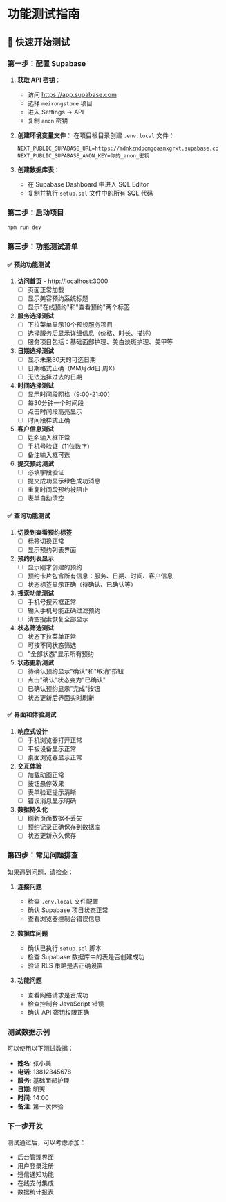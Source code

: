 # 功能测试指南

## 🚀 快速开始测试

### 第一步：配置 Supabase

1. **获取 API 密钥**：
   - 访问 https://app.supabase.com
   - 选择 `meirongstore` 项目
   - 进入 Settings → API
   - 复制 `anon` 密钥

2. **创建环境变量文件**：
   在项目根目录创建 `.env.local` 文件：
   ```env
   NEXT_PUBLIC_SUPABASE_URL=https://mdnkzndpcmgoasmxgrxt.supabase.co
   NEXT_PUBLIC_SUPABASE_ANON_KEY=你的_anon_密钥
   ```

3. **创建数据库表**：
   - 在 Supabase Dashboard 中进入 SQL Editor
   - 复制并执行 `setup.sql` 文件中的所有 SQL 代码

### 第二步：启动项目

```bash
npm run dev
```

### 第三步：功能测试清单

#### ✅ 预约功能测试

1. **访问首页** - http://localhost:3000
   - [ ] 页面正常加载
   - [ ] 显示美容预约系统标题
   - [ ] 显示"在线预约"和"查看预约"两个标签

2. **服务选择测试**
   - [ ] 下拉菜单显示10个预设服务项目
   - [ ] 选择服务后显示详细信息（价格、时长、描述）
   - [ ] 服务项目包括：基础面部护理、美白淡斑护理、美甲等

3. **日期选择测试**
   - [ ] 显示未来30天的可选日期
   - [ ] 日期格式正确（MM月dd日 周X）
   - [ ] 无法选择过去的日期

4. **时间选择测试**
   - [ ] 显示时间段网格（9:00-21:00）
   - [ ] 每30分钟一个时间段
   - [ ] 点击时间段高亮显示
   - [ ] 时间段样式正确

5. **客户信息测试**
   - [ ] 姓名输入框正常
   - [ ] 手机号验证（11位数字）
   - [ ] 备注输入框可选

6. **提交预约测试**
   - [ ] 必填字段验证
   - [ ] 提交成功显示绿色成功消息
   - [ ] 重复时间段预约被阻止
   - [ ] 表单自动清空

#### ✅ 查询功能测试

1. **切换到查看预约标签**
   - [ ] 标签切换正常
   - [ ] 显示预约列表界面

2. **预约列表显示**
   - [ ] 显示刚才创建的预约
   - [ ] 预约卡片包含所有信息：服务、日期、时间、客户信息
   - [ ] 状态标签显示正确（待确认、已确认等）

3. **搜索功能测试**
   - [ ] 手机号搜索框正常
   - [ ] 输入手机号能正确过滤预约
   - [ ] 清空搜索恢复全部显示

4. **状态筛选测试**
   - [ ] 状态下拉菜单正常
   - [ ] 可按不同状态筛选
   - [ ] "全部状态"显示所有预约

5. **状态更新测试**
   - [ ] 待确认预约显示"确认"和"取消"按钮
   - [ ] 点击"确认"状态变为"已确认"
   - [ ] 已确认预约显示"完成"按钮
   - [ ] 状态更新后界面实时刷新

#### ✅ 界面和体验测试

1. **响应式设计**
   - [ ] 手机浏览器打开正常
   - [ ] 平板设备显示正常
   - [ ] 桌面浏览器显示正常

2. **交互体验**
   - [ ] 加载动画正常
   - [ ] 按钮悬停效果
   - [ ] 表单验证提示清晰
   - [ ] 错误消息显示明确

3. **数据持久化**
   - [ ] 刷新页面数据不丢失
   - [ ] 预约记录正确保存到数据库
   - [ ] 状态更新永久保存

### 第四步：常见问题排查

如果遇到问题，请检查：

1. **连接问题**
   - 检查 `.env.local` 文件配置
   - 确认 Supabase 项目状态正常
   - 查看浏览器控制台错误信息

2. **数据库问题**
   - 确认已执行 `setup.sql` 脚本
   - 检查 Supabase 数据库中的表是否创建成功
   - 验证 RLS 策略是否正确设置

3. **功能问题**
   - 查看网络请求是否成功
   - 检查控制台 JavaScript 错误
   - 确认 API 密钥权限正确

### 测试数据示例

可以使用以下测试数据：
- **姓名**: 张小美
- **电话**: 13812345678
- **服务**: 基础面部护理
- **日期**: 明天
- **时间**: 14:00
- **备注**: 第一次体验

### 下一步开发

测试通过后，可以考虑添加：
- 后台管理界面
- 用户登录注册
- 短信通知功能
- 在线支付集成
- 数据统计报表





